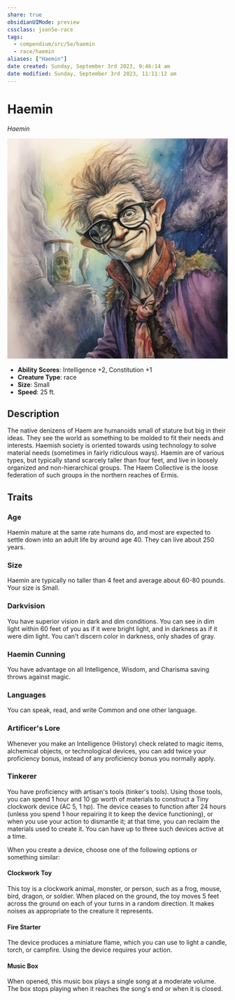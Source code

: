```yaml
---
share: true
obsidianUIMode: preview
cssclass: json5e-race
tags:
  - compendium/src/5e/haemin
  - race/haemin
aliases: ["Haemin"]
date created: Sunday, September 3rd 2023, 9:46:14 am
date modified: Sunday, September 3rd 2023, 11:11:12 am
---
```


# Haemin

*Haemin*

![](../../../assets/img/haemin.png)  

- **Ability Scores**: Intelligence +2, Constitution +1
- **Creature Type**: race
- **Size**: Small
- **Speed**: 25 ft.


## Description

The native denizens of Haem are humanoids small of stature but big in their ideas. They see the world as something to be molded to fit their needs and interests. Haemish society is oriented towards using technology to solve material needs (sometimes in fairly ridiculous ways). Haemin are of various types, but typically stand scarcely taller than four feet, and live in loosely organized and non-hierarchical groups. The Haem Collective is the loose federation of such groups in the northern reaches of Ermis.

## Traits

### Age

Haemin mature at the same rate humans do, and most are expected to settle down into an adult life by around age 40. They can live about 250 years.

### Size

Haemin are typically no taller than 4 feet and average about 60-80 pounds. Your size is Small.

### Darkvision

You have superior vision in dark and dim conditions. You can see in dim light within 60 feet of you as if it were bright light, and in darkness as if it were dim light. You can't discern color in darkness, only shades of gray.

### Haemin Cunning

You have advantage on all Intelligence, Wisdom, and Charisma saving throws against magic.

### Languages

You can speak, read, and write Common and one other language.

### Artificer's Lore

Whenever you make an Intelligence (History) check related to magic items, alchemical objects, or technological devices, you can add twice your proficiency bonus, instead of any proficiency bonus you normally apply.

### Tinkerer

You have proficiency with artisan's tools (tinker's tools). Using those tools, you can spend 1 hour and 10 gp worth of materials to construct a Tiny clockwork device (AC 5, 1 hp). The device ceases to function after 24 hours (unless you spend 1 hour repairing it to keep the device functioning), or when you use your action to dismantle it; at that time, you can reclaim the materials used to create it. You can have up to three such devices active at a time.

When you create a device, choose one of the following options or something similar:

#### Clockwork Toy

This toy is a clockwork animal, monster, or person, such as a frog, mouse, bird, dragon, or soldier. When placed on the ground, the toy moves 5 feet across the ground on each of your turns in a random direction. It makes noises as appropriate to the creature it represents.

#### Fire Starter

The device produces a miniature flame, which you can use to light a candle, torch, or campfire. Using the device requires your action.

#### Music Box

When opened, this music box plays a single song at a moderate volume. The box stops playing when it reaches the song's end or when it is closed.